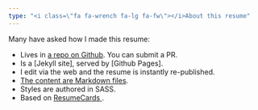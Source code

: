 ```yaml
---
type: "<i class=\"fa fa-wrench fa-lg fa-fw\"></i>About this resume"
---
```


Many have asked how I made this resume:

- Lives in [a repo on Github](https://github.com/weitzman/weitzman.github.io). You can submit a PR.
- Is a [Jekyll site], served by [Github Pages].
- I edit via the web and the resume is instantly re-published.
- [The content are Markdown files]().
- Styles are authored in SASS.
- Based on [ResumeCards ](http://github.com/ellekasai/resumecards).
